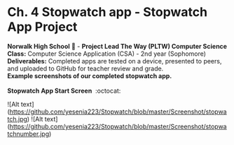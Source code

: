 # Ch. 4 Stopwatch app - Stopwatch App Project <br>
<b> Norwalk High School</b> :school: - <b>Project Lead The Way (PLTW) Computer Science</b><br>
<b>Class:</b> Computer Science Application (CSA) - 2nd year (Sophomore)<br>
<b>Deliverables:</b> Completed apps are tested on a device, presented to peers, and uploaded to GitHub for teacher review and grade.
<br>
<b> Example screenshots of our completed stopwatch app. </b><br><br>
<b> Stopwatch App Start Screen</b>&nbsp;&nbsp;:octocat:<brb><br>

![Alt text] (https://github.com/yesenia223/Stopwatch/blob/master/Screenshot/stopwatch.jpg)
![Alt text] (https://github.com/yesenia223/Stopwatch/blob/master/Screenshot/stopwatchnumber.jpg)

